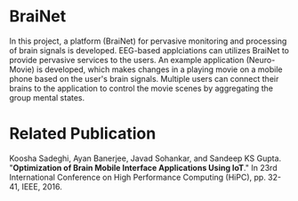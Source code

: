 # BraiNet
In this project, a platform (BraiNet) for pervasive monitoring and processing of brain signals is developed. EEG-based applciations can utilizes BraiNet to provide pervasive services to the users. An example application (Neuro-Movie) is developed, which makes changes in a playing movie on a mobile phone based on the user's brain signals. Multiple users can connect their brains to the application to control the movie scenes by aggregating the group mental states.

# Related Publication
Koosha Sadeghi, Ayan Banerjee, Javad Sohankar, and Sandeep KS Gupta. "<b>Optimization of Brain Mobile Interface Applications Using IoT</b>." In 23rd International Conference on High Performance Computing (HiPC), pp. 32-41, IEEE, 2016.
